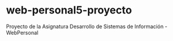 # web-personal5-proyecto
Proyecto de la Asignatura Desarrollo de Sistemas de Información - WebPersonal
